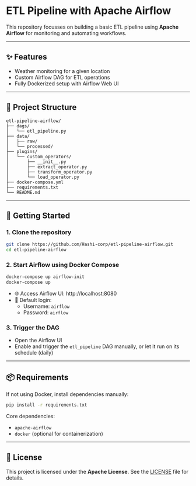 # ETL Pipeline with Apache Airflow

This repository focusses on building a basic ETL pipeline using **Apache Airflow** for monitoring and automating workflows.

---

## ✨ Features

- Weather monitoring for a given location
- Custom Airflow DAG for ETL operations
- Fully Dockerized setup with Airflow Web UI

---

## 📁 Project Structure

```
etl-pipeline-airflow/
├── dags/
│   └── etl_pipeline.py          
├── data/
│   ├── raw/                     
│   └── processed/               
├── plugins/
│   └── custom_operators/
│       ├── __init__.py
│       ├── extract_operator.py  
│       ├── transform_operator.py
│       └── load_operator.py    
├── docker-compose.yml          
├── requirements.txt            
└── README.md                    
```

---

## 🚀 Getting Started

### 1. Clone the repository

```bash
git clone https://github.com/Hashi-corp/etl-pipeline-airflow.git
cd etl-pipeline-airflow
```

### 2. Start Airflow using Docker Compose

```bash
docker-compose up airflow-init
docker-compose up
```

- 🌐 Access Airflow UI: http://localhost:8080  
- 🔐 Default login:
  - Username: `airflow`
  - Password: `airflow`

### 3. Trigger the DAG

- Open the Airflow UI
- Enable and trigger the `etl_pipeline` DAG manually, or let it run on its schedule (daily)

---

## 📦 Requirements

If not using Docker, install dependencies manually:

```bash
pip install -r requirements.txt
```

Core dependencies:

- `apache-airflow`
- `docker` (optional for containerization)

---

## 📄 License

This project is licensed under the **Apache License**. See the [LICENSE](LICENSE) file for details.
